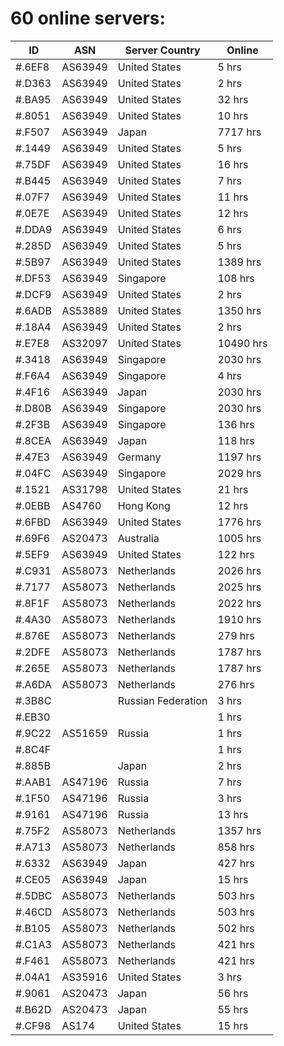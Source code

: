 # 60 online servers:

| ID | ASN | Server Country | Online |
| ------ | ------ | ------ | ------ |
| #.6EF8 | AS63949 | United States | 5 hrs |
| #.D363 | AS63949 | United States | 2 hrs |
| #.BA95 | AS63949 | United States | 32 hrs |
| #.8051 | AS63949 | United States | 10 hrs |
| #.F507 | AS63949 | Japan | 7717 hrs |
| #.1449 | AS63949 | United States | 5 hrs |
| #.75DF | AS63949 | United States | 16 hrs |
| #.B445 | AS63949 | United States | 7 hrs |
| #.07F7 | AS63949 | United States | 11 hrs |
| #.0E7E | AS63949 | United States | 12 hrs |
| #.DDA9 | AS63949 | United States | 6 hrs |
| #.285D | AS63949 | United States | 5 hrs |
| #.5B97 | AS63949 | United States | 1389 hrs |
| #.DF53 | AS63949 | Singapore | 108 hrs |
| #.DCF9 | AS63949 | United States | 2 hrs |
| #.6ADB | AS53889 | United States | 1350 hrs |
| #.18A4 | AS63949 | United States | 2 hrs |
| #.E7E8 | AS32097 | United States | 10490 hrs |
| #.3418 | AS63949 | Singapore | 2030 hrs |
| #.F6A4 | AS63949 | Singapore | 4 hrs |
| #.4F16 | AS63949 | Japan | 2030 hrs |
| #.D80B | AS63949 | Singapore | 2030 hrs |
| #.2F3B | AS63949 | Singapore | 136 hrs |
| #.8CEA | AS63949 | Japan | 118 hrs |
| #.47E3 | AS63949 | Germany | 1197 hrs |
| #.04FC | AS63949 | Singapore | 2029 hrs |
| #.1521 | AS31798 | United States | 21 hrs |
| #.0EBB | AS4760 | Hong Kong | 12 hrs |
| #.6FBD | AS63949 | United States | 1776 hrs |
| #.69F6 | AS20473 | Australia | 1005 hrs |
| #.5EF9 | AS63949 | United States | 122 hrs |
| #.C931 | AS58073 | Netherlands | 2026 hrs |
| #.7177 | AS58073 | Netherlands | 2025 hrs |
| #.8F1F | AS58073 | Netherlands | 2022 hrs |
| #.4A30 | AS58073 | Netherlands | 1910 hrs |
| #.876E | AS58073 | Netherlands | 279 hrs |
| #.2DFE | AS58073 | Netherlands | 1787 hrs |
| #.265E | AS58073 | Netherlands | 1787 hrs |
| #.A6DA | AS58073 | Netherlands | 276 hrs |
| #.3B8C |  | Russian Federation | 3 hrs |
| #.EB30 |  |  | 1 hrs |
| #.9C22 | AS51659 | Russia | 1 hrs |
| #.8C4F |  |  | 1 hrs |
| #.885B |  | Japan | 2 hrs |
| #.AAB1 | AS47196 | Russia | 7 hrs |
| #.1F50 | AS47196 | Russia | 3 hrs |
| #.9161 | AS47196 | Russia | 13 hrs |
| #.75F2 | AS58073 | Netherlands | 1357 hrs |
| #.A713 | AS58073 | Netherlands | 858 hrs |
| #.6332 | AS63949 | Japan | 427 hrs |
| #.CE05 | AS63949 | Japan | 15 hrs |
| #.5DBC | AS58073 | Netherlands | 503 hrs |
| #.46CD | AS58073 | Netherlands | 503 hrs |
| #.B105 | AS58073 | Netherlands | 502 hrs |
| #.C1A3 | AS58073 | Netherlands | 421 hrs |
| #.F461 | AS58073 | Netherlands | 421 hrs |
| #.04A1 | AS35916 | United States | 3 hrs |
| #.9061 | AS20473 | Japan | 56 hrs |
| #.B62D | AS20473 | Japan | 55 hrs |
| #.CF98 | AS174 | United States | 15 hrs |

